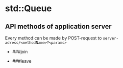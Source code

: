 # std::Queue

## API methods of application server

Every method can be made by POST-request to `server-adress/<methodName>?<params>`

* ###join

* ###leave